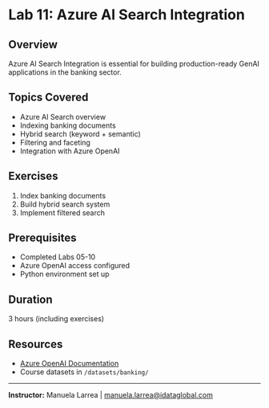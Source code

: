 # Lab 11: Azure AI Search Integration

## Overview

Azure AI Search Integration is essential for building production-ready GenAI applications in the banking sector.

## Topics Covered

- Azure AI Search overview
- Indexing banking documents
- Hybrid search (keyword + semantic)
- Filtering and faceting
- Integration with Azure OpenAI

## Exercises

1. Index banking documents
2. Build hybrid search system
3. Implement filtered search

## Prerequisites

- Completed Labs 05-10
- Azure OpenAI access configured
- Python environment set up

## Duration

3 hours (including exercises)

## Resources

- [Azure OpenAI Documentation](https://learn.microsoft.com/azure/ai-services/openai/)
- Course datasets in `/datasets/banking/`

---

**Instructor:** Manuela Larrea | manuela.larrea@idataglobal.com
